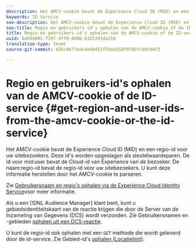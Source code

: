 ```yaml
---
description: Het AMCV-cookie bevat de Experience Cloud ID (MID) en een regio-id voor uw sitebezoekers. Deze id's worden opgeslagen als sleutelwaardeparen. De id van de middelste gebruiker bevat de Cloud-id van Experience van de bezoeker. De naam van de regio-id bevat de regio-id voor uw sitebezoekers. U kunt deze informatie herstellen door het AMCV-cookie te parseren.
keywords: ID Service
seo-description: Het AMCV-cookie bevat de Experience Cloud ID (MID) en een regio-id voor uw sitebezoekers. Deze id's worden opgeslagen als sleutelwaardeparen. De id van de middelste gebruiker bevat de Cloud-id van Experience van de bezoeker. De naam van de regio-id bevat de regio-id voor uw sitebezoekers. U kunt deze informatie herstellen door het AMCV-cookie te parseren.
seo-title: Regio en gebruikers-id's ophalen van de AMCV-cookie of de ID-service
title: Regio en gebruikers-id's ophalen van de AMCV-cookie of de ID-service
uuid: bdd9d001-f29f-4ff0-800b-8182243da218
translation-type: tm+mt
source-git-commit: d2bc0e7fedc4e48d51f5dad158f9f8bfcb0cb4f3

---
```



# Regio en gebruikers-id&#39;s ophalen van de AMCV-cookie of de ID-service {#get-region-and-user-ids-from-the-amcv-cookie-or-the-id-service}

Het AMCV-cookie bevat de Experience Cloud ID (MID) en een regio-id voor uw sitebezoekers. Deze id&#39;s worden opgeslagen als sleutelwaardeparen. De id voor mid:user bevat de Cloud-id van Experience van de bezoeker. De naam:regio-id bevat de regio-id voor uw sitebezoekers. U kunt deze informatie herstellen door het AMCV-cookie te parseren.

Zie [Gebruikersnaam en regio&#39;s ophalen via de Experience Cloud Identity Service](https://docs.adobe.com/content/help/en/audience-manager/user-guide/api-and-sdk-code/dcs/dcs-apis/dcs-mcid-ids.html)voor meer informatie.

Als u een [!DNL Audience Manager] klant bent, kunt u gebiedsidentiteitskaart van de reactie krijgen die door de Server van de Inzameling van Gegevens (DCS) wordt verzonden. Zie Gebruikersnamen en -gebieden [ophalen uit een DCS-reactie](https://docs.adobe.com/content/help/en/audience-manager/user-guide/api-and-sdk-code/dcs/dcs-apis/dcs-aam-ids.html).

U kunt de regio-id ook ophalen met een `GET` methode die wordt geleverd door de id-service. Zie Gebied-id&#39;s [ophalen (Locatiehint)](../library/get-set/getlocationhint.md#reference-a761030ff06c4439946bb56febf42d4c).
